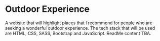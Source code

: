 # Outdoor Experience
A website that will highlight places that I recommend for people who are seeking a wonderful outdoor experience. The tech stack that will be used are HTML, CSS, SASS, Bootstrap and JavaScript. ReadMe content TBA.